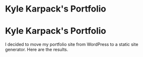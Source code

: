 # Kyle Karpack's Portfolio
# Kyle Karpack's Portfolio

I decided to move my portfolio site from WordPress to a static site generator. Here are the results.